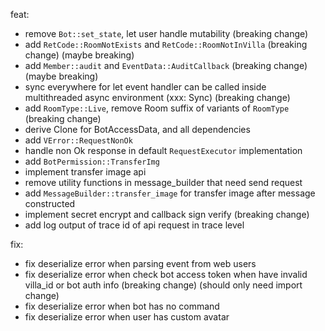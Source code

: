 feat:

- remove `Bot::set_state`, let user handle mutability (breaking change)
- add `RetCode::RoomNotExists` and `RetCode::RoomNotInVilla` (breaking change)
  (maybe breaking)
- add `Member::audit` and `EventData::AuditCallback` (breaking change)
  (maybe breaking)
- sync everywhere for let event handler can be called inside multithreaded async environment (xxx: Sync) (breaking
  change)
- add `RoomType::Live`, remove Room suffix of variants of `RoomType` (breaking change)
- derive Clone for BotAccessData, and all dependencies
- add `VError::RequestNonOk`
- handle non Ok response in default `RequestExecutor` implementation
- add `BotPermission::TransferImg`
- implement transfer image api
- remove utility functions in message_builder that need send request
- add `MessageBuilder::transfer_image` for transfer image after message constructed
- implement secret encrypt and callback sign verify (breaking change)
- add log output of trace id of api request in trace level

fix:

- fix deserialize error when parsing event from web users
- fix deserialize error when check bot access token when have invalid villa_id or bot auth info (breaking change)
  (should only need import change)
- fix deserialize error when bot has no command
- fix deserialize error when user has custom avatar